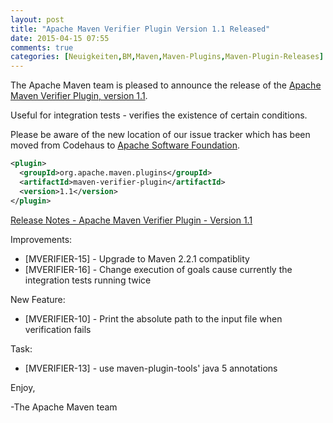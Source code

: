 ```yaml
---
layout: post
title: "Apache Maven Verifier Plugin Version 1.1 Released"
date: 2015-04-15 07:55
comments: true
categories: [Neuigkeiten,BM,Maven,Maven-Plugins,Maven-Plugin-Releases]
---
```

The Apache Maven team is pleased to announce the release of the 
[Apache Maven Verifier Plugin, version 1.1](http://maven.apache.org/plugins/maven-verifier-plugin).

Useful for integration tests - verifies the existence of certain conditions.

Please be aware of the new location of our issue tracker
which has been moved from Codehaus to [Apache Software Foundation](https://issues.apache.org/jira/browse/MJAVADOC).

``` xml
<plugin>
  <groupId>org.apache.maven.plugins</groupId>
  <artifactId>maven-verifier-plugin</artifactId>
  <version>1.1</version>
</plugin>
```

<!-- more -->

[Release Notes - Apache Maven Verifier Plugin - Version 1.1](https://issues.apache.org/jira/secure/ReleaseNote.jspa?projectId=12318120&version=12331744)

Improvements:

 * [MVERIFIER-15] - Upgrade to Maven 2.2.1 compatiblity
 * [MVERIFIER-16] - Change execution of goals cause currently the integration tests running twice

New Feature:

 * [MVERIFIER-10] - Print the absolute path to the input file when verification fails

Task:

 * [MVERIFIER-13] - use maven-plugin-tools' java 5 annotations


Enjoy,

-The Apache Maven team
